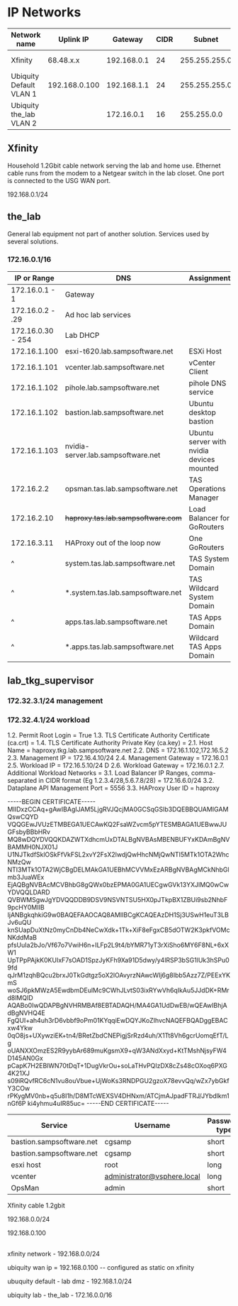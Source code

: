 # IP Networks

|Network name|Uplink IP|Gateway|CIDR|Subnet|IP Range|Management device|Management interface|admin creds|
|-|-|-|-|-|-|-|-|-|
|Xfinity|68.48.x.x|192.168.0.1|24|255.255.255.0|192.168.0.1-192.168.0.254|Xfinity router|https://192.168.0.1 | admin/X |
|Ubiquity Default VLAN 1|192.168.0.100|192.168.1.1|24|255.255.255.0|192.168.1.1-192.168.1.254|Unify web appliance|(on mac)https://127.0.0.1:8080 | Ubiquiti web credential |
|Ubiquity the_lab VLAN 2||172.16.0.1|16|255.255.0.0|172.16.0.1-172.16.255.255|Unifi web appliance|||

## Xfinity

Household 1.2Gbit cable network serving the lab and home use. Ethernet cable runs from the modem to a Netgear switch in the lab closet. One port is connected to the USG WAN port.

192.168.0.1/24

## the_lab

General lab equipment not part of another solution. Services used by several solutions.

### 172.16.0.1/16

|IP or Range|DNS|Assignment|
|-|-|-|
|172.16.0.1 - 1 | Gateway |
|172.16.0.2 - .29 | Ad hoc lab services |
|172.16.0.30 - 254 | Lab DHCP |
|172.16.1.100 | esxi-t620.lab.sampsoftware.net |ESXi Host |
|172.16.1.101 | vcenter.lab.sampsoftware.net| vCenter Client |
|172.16.1.102 | pihole.lab.sampsoftware.net | pihole DNS service |
|172.16.1.102 | bastion.lab.sampsoftware.net | Ubuntu desktop bastion |
|172.16.1.103 | nvidia-server.lab.sampsoftware.net | Ubuntu server with nvidia devices mounted |
|172.16.2.2 | opsman.tas.lab.sampsoftware.net | TAS Operations Manager |
|172.16.2.10 | ~~haproxy.tas.lab.sampsoftware.com~~ | Load Balancer for GoRouters
|172.16.3.11 | HAProxy out of the loop now | One GoRouters
| ^ | system.tas.lab.sampsoftware.net | TAS System Domain
| ^ | *.system.tas.lab.sampsoftware.net | TAS Wildcard System Domain |
| ^ | apps.tas.lab.sampsoftware.net | TAS Apps Domain |
| ^ | *.apps.tas.lab.sampsoftware.net | Wildcard TAS Apps Domain |

## lab_tkg_supervisor

### 172.32.3.1/24 management
### 172.32.4.1/24 workload


1.2. Permit Root Login = True
1.3. TLS Certificate Authority Certificate (ca.crt) = 
1.4. TLS Certificate Authority Private Key (ca.key) = 
2.1. Host Name = haproxy.tkg.lab.sampsoftware.net
2.2. DNS = 172.16.1.102,172.16.5.2
2.3. Management IP = 172.16.4.10/24
2.4. Management Gateway = 172.16.0.1
2.5. Workload IP = 172.16.5.10/24
D
2.6. Workload Gateway = 172.16.0.1
2.7. Additional Workload Networks = 
3.1. Load Balancer IP Ranges, comma-separated in CIDR format (Eg 1.2.3.4/28,5.6.7.8/28) = 172.16.6.0/24
3.2. Dataplane API Management Port = 5556
3.3. HAProxy User ID = haproxy

-----BEGIN CERTIFICATE-----
MIIDxzCCAq+gAwIBAgIJAM5LjgRVJQcjMA0GCSqGSIb3DQEBBQUAMIGAMQswCQYD
VQQGEwJVUzETMBEGA1UECAwKQ2FsaWZvcm5pYTESMBAGA1UEBwwJUGFsbyBBbHRv
MQ8wDQYDVQQKDAZWTXdhcmUxDTALBgNVBAsMBENBUFYxKDAmBgNVBAMMH0NJX01J
U1NJTkdfSklOSkFfVkFSL2xvY2FsX2lwdjQwHhcNMjQwNTI5MTk1OTA2WhcNMzQw
NTI3MTk1OTA2WjCBgDELMAkGA1UEBhMCVVMxEzARBgNVBAgMCkNhbGlmb3JuaWEx
EjAQBgNVBAcMCVBhbG8gQWx0bzEPMA0GA1UECgwGVk13YXJlMQ0wCwYDVQQLDARD
QVBWMSgwJgYDVQQDDB9DSV9NSVNTSU5HX0pJTkpBX1ZBUi9sb2NhbF9pcHY0MIIB
IjANBgkqhkiG9w0BAQEFAAOCAQ8AMIIBCgKCAQEAzDH1Sj3USwH1euT3LBJv6uQU
knSUapDuXtNz0myCnDb4NeCwXdk+1Tk+XiF8eFgxCB5dOTW2K3pkfVOMcNKddMaB
pfsUuIa2bJo/Vf67o7VwiH6n+ILFp2L9t4/bYMR71yT3rXiSho6MY6F8NL+6xXW1
UpTPpPAjkK0KUIxF7sOAD1SpzJyKFh9Xa91D5dwy/y4lRSP3bSG1lUk3hSPu09fd
qJrM1zqhBQcu2brxJ0TkGdtgz5oX2lOAvyrzNAwcWIj6g8Ibb5Azz7Z/PEExYKmS
woSJ6pkMWzA5EwdbmDEulMc9CWhJLvtS03ixRYwVh6qIkAu5JJdDK+RMrd8lMQID
AQABo0IwQDAPBgNVHRMBAf8EBTADAQH/MA4GA1UdDwEB/wQEAwIBhjAdBgNVHQ4E
FgQUI+ah4uh3rD6vbbf9oPm01KYqqiEwDQYJKoZIhvcNAQEFBQADggEBACxw4Ykw
0qO8js+UXywziEK+tn4/BRetZbdCNEPigjSrRzd4uh/X1Tt8Vh6gcrUomqEfT/Lg
oUANXXOmzES2R9yybAr689muKgsmX9+qW3ANdXxyd+KtTMshNjsyFW4D145AN0Gx
pCapK7H2EBlWN70tDqT+1DugVkrOu+soLaTHvPQIzDX8cZs48cOXoq6PXG4K21XJ
s09iRQvfRC6cN1vu8ouVbue+UjWoKs3RNDPGU2gzoX78evvQq/wZx7ybGkfY3COw
rPKygMV0nb+q5u8I1h/D8MTcWEXSV4DHNxm/ATCjmAJpadFTRJ/JYbdlkm1nGf6P
ki4yhmu4uIR85uc=
-----END CERTIFICATE-----



|Service|Username|Password type|
|-|-|-
|bastion.sampsoftware.net|cgsamp|short|
|bastion.sampsoftware.net|cgsamp|short|
|esxi host|root|long|
|vcenter|administrator@vsphere.local|long|
|OpsMan|admin|short|





Xfinity cable 1.2gbit


192.168.0.0/24

192.168.0.100

## 

xfinity network - 192.168.0.0/24

ubiquity wan ip = 192.168.0.100 -- configured as static on xfinity

ubuquity default - lab dmz - 192.168.1.0/24

ubiquity lab - the_lab - 172.16.0.0/16
